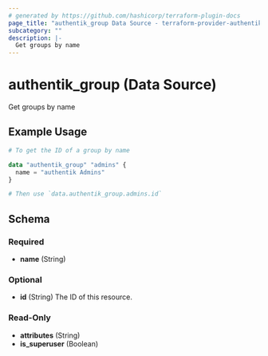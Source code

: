 ```yaml
---
# generated by https://github.com/hashicorp/terraform-plugin-docs
page_title: "authentik_group Data Source - terraform-provider-authentik"
subcategory: ""
description: |-
  Get groups by name
---
```


# authentik_group (Data Source)

Get groups by name

## Example Usage

```terraform
# To get the ID of a group by name

data "authentik_group" "admins" {
  name = "authentik Admins"
}

# Then use `data.authentik_group.admins.id`
```

<!-- schema generated by tfplugindocs -->
## Schema

### Required

- **name** (String)

### Optional

- **id** (String) The ID of this resource.

### Read-Only

- **attributes** (String)
- **is_superuser** (Boolean)


